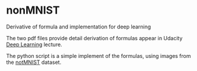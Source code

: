 # nonMNIST
Derivative of formula and implementation for deep learning
 

The two pdf files provide detail derivation of formulas appear in Udacity [Deep Learning](https://www.udacity.com/course/deep-learning--ud730) lecture.

The python script is a simple implement of the formulas, using images from the [notMNIST](http://yaroslavvb.blogspot.com/2011/09/notmnist-dataset.html) dataset.


